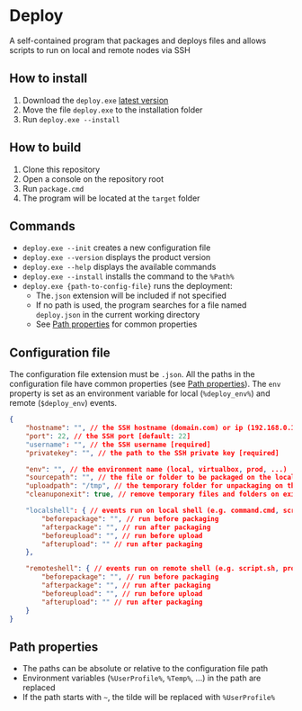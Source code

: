 # Deploy
A self-contained program that packages and deploys files and allows scripts
 to run on local and remote nodes via SSH

## How to install
1. Download the `deploy.exe` [latest version](http://cartman:3000/marcosbozzani/deploy/releases)
2. Move the file `deploy.exe` to the installation folder
2. Run `deploy.exe --install`

## How to build
1. Clone this repository
2. Open a console on the repository root
3. Run `package.cmd`
4. The program will be located at the `target` folder

## Commands
- `deploy.exe --init` creates a new configuration file
- `deploy.exe --version` displays the product version
- `deploy.exe --help` displays the available commands
- `deploy.exe --install` installs the command to the `%Path%`
- `deploy.exe {path-to-config-file}` runs the deployment:
  - The`.json` extension will be included if not specified
  - If no path is used, the program searches for a file named `deploy.json` in the current working directory
  - See [Path properties](#path-properties) for common properties

## Configuration file
The configuration file extension must be `.json`. All the paths in the configuration 
file have common properties (see [Path properties](#path-properties)). The `env` property is set as an 
environment variable for local (`%deploy_env%`) and remote (`$deploy_env`) events.
```json
{
    "hostname": "", // the SSH hostname (domain.com) or ip (192.168.0.1) [required]
    "port": 22, // the SSH port [default: 22]
    "username": "", // the SSH username [required]
    "privatekey": "", // the path to the SSH private key [required]

    "env": "", // the environment name (local, virtualbox, prod, ...)
    "sourcepath": "", // the file or folder to be packaged on the local node [required]
    "uploadpath": "/tmp", // the temporary folder for unpackaging on the remote node [required]
    "cleanuponexit": true, // remove temporary files and folders on exit [default: true]

    "localshell": { // events run on local shell (e.g. command.cmd, script.ps1, program.exe)
        "beforepackage": "", // run before packaging
        "afterpackage": "", // run after packaging
        "beforeupload": "", // run before upload
        "afterupload": "" // run after packaging
    },

    "remoteshell": { // events run on remote shell (e.g. script.sh, program)
        "beforepackage": "", // run before packaging
        "afterpackage": "", // run after packaging
        "beforeupload": "", // run before upload
        "afterupload": "" // run after packaging
    }
}
```

## Path properties
- The paths can be absolute or relative to the configuration file path
- Environment variables (`%UserProfile%`, `%Temp%`, ...) in the path are replaced
- If the path starts with `~`, the tilde will be replaced with `%UserProfile%` 
